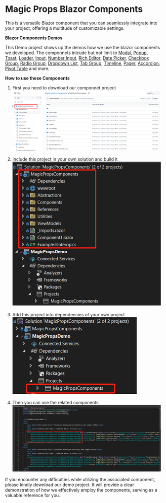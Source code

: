 # Magic Props Blazor Components
This is a versatile Blazor component that you can seamlessly integrate into your project, offering a multitude of customizable settings.

**Blazor Components Demos**

This Demo project shows up the demos how we use the blazor components we developed.
The componnets inlcude but not limit to 
[Modal](https://github.com/FreedomOnes82/MagicPropsBlazorComponents/blob/main/ReadMeDetails/Modal/Modal.md), 
[Popup](https://github.com/FreedomOnes82/MagicPropsBlazorComponents/blob/main/ReadMeDetails/Popup/Popup.md), 
[Toast](https://github.com/FreedomOnes82/MagicPropsBlazorComponents/blob/main/ReadMeDetails/Toast/Toast.md), 
[Loader](https://github.com/FreedomOnes82/MagicPropsBlazorComponents/blob/main/ReadMeDetails/Loader/Loader.md), 
[Input](https://github.com/FreedomOnes82/MagicPropsBlazorComponents/blob/main/ReadMeDetails/Input/Input.md), 
[Number Input](https://github.com/FreedomOnes82/MagicPropsBlazorComponents/blob/main/ReadMeDetails/NumberInput/NumberInput.md), 
[Rich Editor](https://github.com/FreedomOnes82/MagicPropsBlazorComponents/blob/main/ReadMeDetails/RichEditor/RichEditor.md), 
[Date Picker](https://github.com/FreedomOnes82/MagicPropsBlazorComponents/blob/main/ReadMeDetails/DatePicker/DatePicker.md), 
[Checkbox Group](https://github.com/FreedomOnes82/MagicPropsBlazorComponents/blob/main/ReadMeDetails/CheckboxGroup/CheckboxGroup.md), 
[Radio Group](https://github.com/FreedomOnes82/MagicPropsBlazorComponents/blob/main/ReadMeDetails/RadioGroup/RadioGroup.md), 
[Dropdown List](https://github.com/FreedomOnes82/MagicPropsBlazorComponents/blob/main/ReadMeDetails/DropdownList/DropdownList.md), 
[Tab Group](https://github.com/FreedomOnes82/MagicPropsBlazorComponents/blob/main/ReadMeDetails/TabGroup/TabGroup.md), 
[Timeline](https://github.com/FreedomOnes82/MagicPropsBlazorComponents/blob/main/ReadMeDetails/Timeline/Timeline.md), 
[Pager](https://github.com/FreedomOnes82/MagicPropsBlazorComponents/blob/main/ReadMeDetails/Pager/Pager.md), 
[Accordion](https://github.com/FreedomOnes82/MagicPropsBlazorComponents/blob/main/ReadMeDetails/Accordion/Accordion.md), 
[Pivot Table](https://github.com/FreedomOnes82/MagicPropsBlazorComponents/blob/main/ReadMeDetails/PivotTable/PivotTable.md) 
and more.


**How to use these Components**
1. First you need to download our componnet project  
![image](./Public_Images/Download_Components.png)   

2. Include this project in your own solution and build it   
![image](./Public_Images/Include_and_build_it_in_Project.png)   

3. Add this project into dependencies of your own project  
![image](./Public_Images/Add_The_Project_In_Your_Dependencies.png)   

4. Then you can use the related components  
![image](./Public_Images/Using_Componnent_Sample.png)

If you encounter any difficulties while utilizing the associated component, please kindly download our demo project. It will provide a clear demonstration of how we effectively employ the components, serving as a valuable reference for you.  



